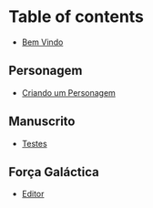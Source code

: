 # Table of contents

* [Bem Vindo](README.md)

## Personagem

* [Criando um Personagem](personagem/creation.md)

## Manuscrito

* [Testes](manuscrito/checks.md)
<!-- * [Publish your docs](manuscrito/publish-your-docs.md) -->

## Força Galáctica

* [Editor](forca-galactica/editor.md)
<!-- * [Markdown](forca-galactica/markdown.md)
* [Images & media](forca-galactica/images-and-media.md)
* [Interactive blocks](forca-galactica/interactive-blocks.md)
* [OpenAPI](forca-galactica/openapi.md)
* [Integrations](forca-galactica/integrations.md) -->
